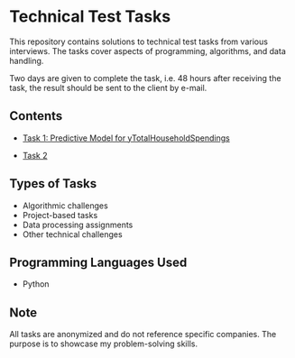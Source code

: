 


# Technical Test Tasks

This repository contains solutions to technical test tasks from various interviews. The tasks cover aspects of programming, algorithms, and data handling.

Two days are given to complete the task, i.e. 48 hours after receiving the task, the result should be sent to the client by e-mail.



## Contents

- [Task 1: Predictive Model for yTotalHouseholdSpendings](https://github.com/AnniRanok/Tech-Test-Tasks/blob/main/Test_technique_1.ipynb)

- [Task 2](path/to/task1)



## Types of Tasks

- Algorithmic challenges
- Project-based tasks
- Data processing assignments
- Other technical challenges

## Programming Languages Used

- Python


## Note

All tasks are anonymized and do not reference specific companies. The purpose is to showcase my problem-solving skills.


